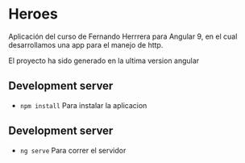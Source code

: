 # Heroes

Aplicación del curso de Fernando Herrrera para Angular 9, en el cual desarrollamos una app para el manejo de 
http.


El proyecto ha sido generado en la ultima version angular

## Development server

 * `npm install` Para instalar la aplicacion

## Development server

 * `ng serve` Para correr el servidor
